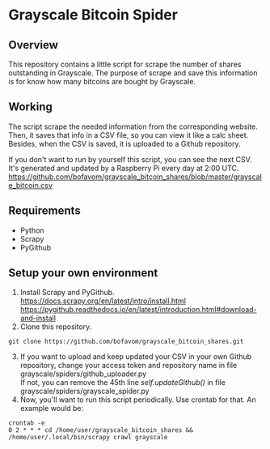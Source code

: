 # Grayscale Bitcoin Spider
## Overview
This repository contains a little script for scrape the number of shares outstanding in Grayscale.
The purpose of scrape and save this information is for know how many bitcoins are bought by Grayscale.

## Working
The script scrape the needed information from the corresponding website. Then, it saves that info in a CSV file, so you can view it like a calc sheet.  
Besides, when the CSV is saved, it is uploaded to a Github repository.  

If you don't want to run by yourself this script, you can see the next CSV. It's generated and updated by a Raspberry Pi every day at 2:00 UTC.
https://github.com/bofavom/grayscale_bitcoin_shares/blob/master/grayscale_bitcoin.csv

## Requirements
* Python
* Scrapy
* PyGithub

## Setup your own environment
1. Install Scrapy and PyGithub.  
https://docs.scrapy.org/en/latest/intro/install.html  
https://pygithub.readthedocs.io/en/latest/introduction.html#download-and-install
2. Clone this repository.
```
git clone https://github.com/bofavom/grayscale_bitcoin_shares.git
```
3. If you want to upload and keep updated your CSV in your own Github repository, change your access token and repository name in file grayscale/spiders/github_uploader.py  
If not, you can remove the 45th line *self.updateGithub()* in file grayscale/spiders/grayscale_spider.py
4. Now, you'll want to run this script periodically. Use crontab for that. An example would be:
```
crontab -e
0 2 * * * cd /home/user/grayscale_bitcoin_shares && /home/user/.local/bin/scrapy crawl grayscale
```
